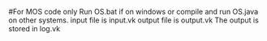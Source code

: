 #For MOS code only
Run OS.bat if on windows or compile and run OS.java on other systems.
input file is input.vk
output file is output.vk
The output is stored in log.vk
